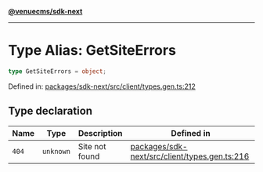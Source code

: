 [**@venuecms/sdk-next**](../Index.md)

***

# Type Alias: GetSiteErrors

```ts
type GetSiteErrors = object;
```

Defined in: [packages/sdk-next/src/client/types.gen.ts:212](https://github.com/venuecms/sdk/blob/827e1eaa472dae7093291e9dcf3855760c75d0d4/packages/sdk-next/src/client/types.gen.ts#L212)

## Type declaration

| Name | Type | Description | Defined in |
| ------ | ------ | ------ | ------ |
| <a id="404"></a> `404` | `unknown` | Site not found | [packages/sdk-next/src/client/types.gen.ts:216](https://github.com/venuecms/sdk/blob/827e1eaa472dae7093291e9dcf3855760c75d0d4/packages/sdk-next/src/client/types.gen.ts#L216) |
